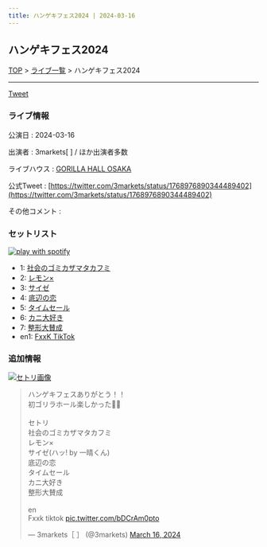 ```yaml
---
title: ハンゲキフェス2024 | 2024-03-16
---
```

## ハンゲキフェス2024

[TOP](/setlist/) > [ライブ一覧](lives.html) > ハンゲキフェス2024

___

<a href="https://twitter.com/share?ref_src=twsrc%5Etfw" data-text="3markets[ ]セットリスト > ハンゲキフェス2024" class="twitter-share-button" data-via="3markets" data-hashtags="3markets" data-related="3markets" data-show-count="false">Tweet</a>

### ライブ情報

公演日
:    2024-03-16

出演者
:    3markets[ ] / ほか出演者多数

ライブハウス
:    [GORILLA HALL OSAKA](livehouse073.html)

公式Tweet
:    [https://twitter.com/3markets/status/1768976890344489402](https://twitter.com/3markets/status/1768976890344489402)

その他コメント
:    

### セットリスト


[![play with spotify](images/spotify-icon.png)](https://open.spotify.com/playlist/4zGfiyKTSdLB1mjH3p9Feh)



*  1: [社会のゴミカザマタカフミ](song002.html)
*  2: [レモン×](song003.html)
*  3: [サイゼ](song004.html)
*  4: [底辺の恋](song008.html)
*  5: [タイムセール](song007.html)
*  6: [カニ大好き](song079.html)
*  7: [整形大賛成](song005.html)
*  en1: [FxxK TikTok](song082.html)


### 追加情報

[![セトリ画像](images/109.jpg)](images/109.jpg)


<blockquote class="twitter-tweet"><p lang="ja" dir="ltr">ハンゲキフェスありがとう！！<br>初ゴリラホール楽しかった🦍🦍<br><br>セトリ<br>社会のゴミカザマタカフミ<br>レモン×<br>サイゼ(ハッ! by 一晴くん)<br>底辺の恋<br>タイムセール<br>カニ大好き<br>整形大賛成<br><br>en<br>Fxxk tiktok <a href="https://t.co/bDCrAm0pto">pic.twitter.com/bDCrAm0pto</a></p>&mdash; 3markets［ ］ (@3markets) <a href="https://twitter.com/3markets/status/1768976890344489402?ref_src=twsrc%5Etfw">March 16, 2024</a></blockquote>
<script async src="https://platform.twitter.com/widgets.js" charset="utf-8"></script>




<script async src="https://platform.twitter.com/widgets.js" charset="utf-8"></script>